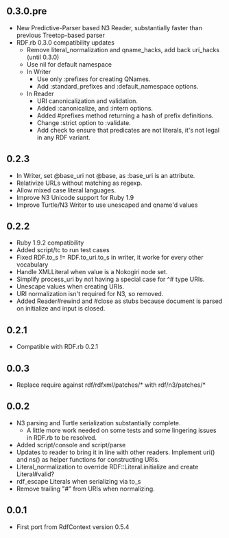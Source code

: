 0.3.0.pre
---------
* New Predictive-Parser based N3 Reader, substantially faster than previous Treetop-based parser
* RDF.rb 0.3.0 compatibility updates
  * Remove literal_normalization and qname_hacks, add back uri_hacks (until 0.3.0)
  * Use nil for default namespace
  * In Writer
    * Use only :prefixes for creating QNames.
    * Add :standard_prefixes and :default_namespace options.
  * In Reader
    * URI canonicalization and validation.
    * Added :canonicalize, and :intern options.
    * Added #prefixes method returning a hash of prefix definitions.
    * Change :strict option to :validate.
    * Add check to ensure that predicates are not literals, it's not legal in any RDF variant.

0.2.3
-----
* In Writer, set @base_uri not @base, as :base_uri is an attribute.
* Relativize URLs without matching as regexp.
* Allow mixed case literal languages.
* Improve N3 Unicode support for Ruby 1.9
* Improve Turtle/N3 Writer to use unescaped and qname'd values

0.2.2
-----
* Ruby 1.9.2 compatibility
* Added script/tc to run test cases
* Fixed RDF.to_s != RDF.to_uri.to_s in writer, it worke for every other vocabulary
* Handle XMLLiteral when value is a Nokogiri node set.
* Simplify process_uri by not having a special case for ^# type URIs.
* Unescape values when creating URIs.
* URI normalization isn't required for N3, so removed.
* Added Reader#rewind and #close as stubs because document is parsed on initialize and input is closed.

0.2.1
-----
* Compatible with RDF.rb 0.2.1

0.0.3
-----
* Replace require against rdf/rdfxml/patches/* with rdf/n3/patches/*

0.0.2
-----
* N3 parsing and Turtle serialization substantially complete.
  * A little more work needed on some tests and some lingering issues in RDF.rb to be resolved.
* Added script/console and script/parse
* Updates to reader to bring it in line with other readers. Implement uri() and ns() as helper functions for constructing URIs.
* Literal_normalization to override RDF::Literal.initialize and create Literal#valid?
* rdf_escape Literals when serializing via to_s
* Remove trailing "#" from URIs when normalizing.

0.0.1
-----
* First port from RdfContext version 0.5.4
